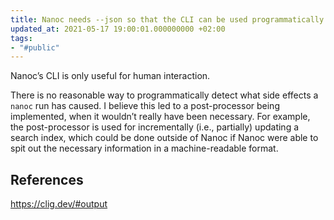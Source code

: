 ```yaml
---
title: Nanoc needs --json so that the CLI can be used programmatically
updated_at: 2021-05-17 19:00:01.000000000 +02:00
tags:
- "#public"
---
```



Nanoc’s CLI is only useful for human interaction.

There is no reasonable way to programmatically detect what side effects a `nanoc` run has caused. I believe this led to a post-processor being implemented, when it wouldn’t really have been necessary. For example, the post-processor is used for incrementally (i.e., partially) updating a search index, which could be done outside of Nanoc if Nanoc were able to spit out the necessary information in a machine-readable format.

## References
https://clig.dev/#output